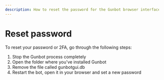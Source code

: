 ```yaml
---
description: How to reset the password for the Gunbot browser interface
---
```


# Reset password

To reset your password or 2FA, go through the following steps:

1. Stop the Gunbot process completely
2. Open the folder where you've installed Gunbot
3. Remove the file called gunbotgui.db
4. Restart the bot, open it in your browser and set a new password




